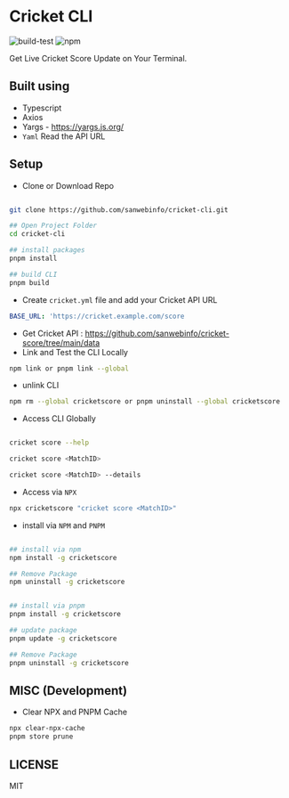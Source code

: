 # Cricket CLI

![build-test](https://github.com/sanwebinfo/cricket-cli/workflows/build-test/badge.svg)  ![npm](https://github.com/sanwebinfo/cricket-cli/workflows/npm/badge.svg)  

Get Live Cricket Score Update on Your Terminal.  

## Built using

- Typescript
- Axios
- Yargs - <https://yargs.js.org/>
- `Yaml` Read the API URL  

## Setup

- Clone or Download Repo

```sh

git clone https://github.com/sanwebinfo/cricket-cli.git

## Open Project Folder
cd cricket-cli

## install packages
pnpm install

## build CLI
pnpm build

```

- Create `cricket.yml` file and add your Cricket API URL

```yml
BASE_URL: 'https://cricket.example.com/score
```

- Get Cricket API : <https://github.com/sanwebinfo/cricket-score/tree/main/data>
- Link and Test the CLI Locally

```sh
npm link or pnpm link --global
```

- unlink CLI

```sh
npm rm --global cricketscore or pnpm uninstall --global cricketscore
```

- Access CLI Globally

```sh

cricket score --help

cricket score <MatchID>

cricket score <MatchID> --details

```

- Access via `NPX`

```sh
npx cricketscore "cricket score <MatchID>"
```

- install via `NPM` and `PNPM`

```sh

## install via npm
npm install -g cricketscore

## Remove Package
npm uninstall -g cricketscore


## install via pnpm
pnpm install -g cricketscore

## update package
pnpm update -g cricketscore

## Remove Package
pnpm uninstall -g cricketscore

```

## MISC (Development)

- Clear NPX and PNPM Cache

```sh
npx clear-npx-cache
pnpm store prune
```

## LICENSE

MIT

